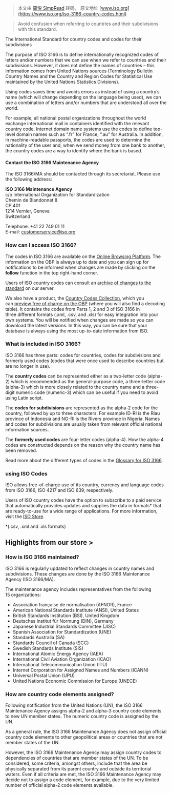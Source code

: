 > 本文由 [简悦 SimpRead](http://ksria.com/simpread/) 转码， 原文地址 [www.iso.org](https://www.iso.org/iso-3166-country-codes.html)

> Avoid confusion when referring to countries and their subdivisions with this standard.

The International Standard for country codes and codes for their subdivisions

The purpose of ISO 3166 is to define internationally recognized codes of letters and/or numbers that we can use when we refer to countries and their subdivisions. However, it does not define the names of countries – this information comes from United Nations sources (Terminology Bulletin Country Names and the Country and Region Codes for Statistical Use maintained by the United Nations Statistics Divisions).

Using codes saves time and avoids errors as instead of using a country’s name (which will change depending on the language being used), we can use a combination of letters and/or numbers that are understood all over the world.

For example, all national postal organizations throughout the world exchange international mail in containers identified with the relevant country code. Internet domain name systems use the codes to define top-level domain names such as “.fr” for France, “.au” for Australia. In addition, in machine-readable passports, the codes are used to determine the nationality of the user and, when we send money from one bank to another, the country codes are a way to identify where the bank is based.

#### Contact the ISO 3166 Maintenance Agency

The ISO 3166/MA should be contacted through its secretariat. Please use the following address:

**ISO 3166 Maintenance Agency**  
c/o International Organization for Standardization  
Chemin de Blandonnet 8  
CP 401  
1214 Vernier, Geneva  
Switzerland

Telephone: +41 22 749 01 11  
E-mail: [customerservice@iso.org](mailto:customerservice@iso.org "customerservice@iso.org")

### How can I access ISO 3166?

The codes in ISO 3166 are available on the [Online Browsing Platform](https://www.iso.org/obp/ui/#search/code/ "Country Codes on the Online Browsing Plaftorm (OBP)"). The information on the OBP is always up to date and you can sign up for notifications to be informed when changes are made by clicking on the **follow** function in the top right-hand corner.

Users of ISO country codes can consult an [archive of changes to the standard](https://isotc.iso.org/livelink/livelink?func=ll&objId=16474544&objAction=browse&sort=name&viewType=1 "ISO 3166 archive of changes") on our server.

We also have a product, the [Country Codes Collection](https://www.iso.org/publication/PUB500001.html "Country Codes Collection"), which you can [preview free of charge on the OBP](https://www.iso.org/obp/ui/#iso:pub:PUB500001:en "OBP Country Codes Collection and decoding table") (where you will also find a decoding table). It contains the codes from Parts 1, 2 and 3 of ISO 3166 in three different formats (.xml, .csv, and .xls) for easy integration into your own systems. You will be notified when changes are made so you can download the latest versions. In this way, you can be sure that your database is always using the most up-to-date information from ISO.

### What is included in ISO 3166?

ISO 3166 has three parts: codes for countries, codes for subdivisions and formerly used codes (codes that were once used to describe countries but are no longer in use).

The **country codes** can be represented either as a two-letter code (alpha-2) which is recommended as the general-purpose code, a three-letter code (alpha-3) which is more closely related to the country name and a three-digit numeric code (numeric-3) which can be useful if you need to avoid using Latin script.

The **codes for subdivisions** are represented as the alpha-2 code for the country, followed by up to three characters. For example ID-RI is the Riau province of Indonesia and NG-RI is the Rivers province in Nigeria. Names and codes for subdivisions are usually taken from relevant official national information sources.

The **formerly used codes** are four-letter codes (alpha-4). How the alpha-4 codes are constructed depends on the reason why the country name has been removed.

Read more about the different types of codes in the [Glossary for ISO 3166](https://www.iso.org/glossary-for-iso-3166.html "Glossary for ISO 3166").

### using ISO Codes

ISO allows free-of-charge use of its country, currency and language codes from ISO 3166, ISO 4217 and ISO 639, respectively.

Users of ISO country codes have the option to subscribe to a paid service that automatically provides updates and supplies the data in formats* that are ready-to-use for a wide range of applications. For more information, visit the [ISO Store](https://www.iso.org/publication/PUB500001.html "Country Codes Collection"). 

*(.csv, .xml and .xls formats)

Highlights from our store >
---------------------------

### How is ISO 3166 maintained?

ISO 3166 is regularly updated to reflect changes in country names and subdivisions. These changes are done by the ISO 3166 Maintenance Agency (ISO 3166/MA).

The maintenance agency includes representatives from the following 15 organizations:

*   Association française de normalisation (AFNOR), France
*   American National Standards Institute (ANSI), United States
*   British Standards Institution (BSI), United Kingdom
*   Deutsches Institut für Normung (DIN), Germany
*   Japanese Industrial Standards Committee (JISC)
*   Spanish Association for Standardization (UNE)
*   Standards Australia (SA)
*   Standards Council of Canada (SCC)
*   Swedish Standards Institute (SIS)
*   International Atomic Energy Agency (IAEA)
*   International Civil Aviation Organization (ICAO)
*   International Telecommunication Union (ITU)
*   Internet Corporation for Assigned Names and Numbers (ICANN)
*   Universal Postal Union (UPU)
*   United Nations Economic Commission for Europe (UNECE)

### How are country code elements assigned?

Following notification from the United Nations (UN), the ISO 3166 Maintenance Agency assigns alpha-2 and alpha-3 country code elements to new UN member states. The numeric country code is assigned by the UN.

As a general rule, the ISO 3166 Maintenance Agency does not assign official country code elements to other geopolitical areas or countries that are not member states of the UN.

However, the ISO 3166 Maintenance Agency may assign country codes to dependencies of countries that are member states of the UN. To be considered, some criteria, amongst others, include that the area be physically separated from its parent country and outside its territorial waters. Even if all criteria are met, the ISO 3166 Maintenance Agency may decide not to assign a code element, for example, due to the very limited number of official alpha-2 code elements available.